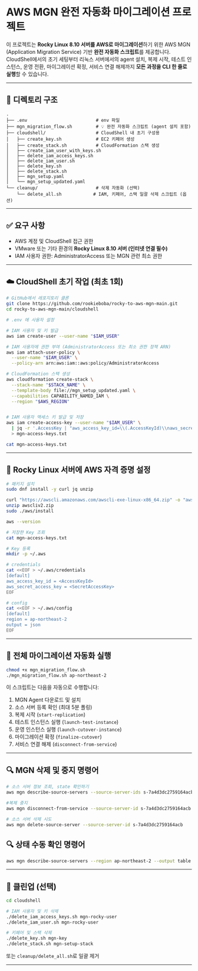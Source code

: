 
# AWS MGN 완전 자동화 마이그레이션 프로젝트

이 프로젝트는 **Rocky Linux 8.10 서버를 AWS로 마이그레이션**하기 위한 AWS MGN (Application Migration Service) 기반 **완전 자동화 스크립트**를 제공합니다.  
CloudShell에서의 초기 세팅부터 리눅스 서버에서의 agent 설치, 복제 시작, 테스트 인스턴스, 운영 전환, 마이그레이션 확정, 서비스 연결 해제까지 **모든 과정을 CLI 한 줄로 실행**할 수 있습니다.

---

## 📁 디렉토리 구조

```
.
├── .env                          # env 파일
├── mgn_migration_flow.sh         # 💡 완전 자동화 스크립트 (agent 설치 포함)
├── cloudshell/                   # CloudShell 내 초기 구성용
│   ├── create_key.sh             # EC2 키페어 생성
│   ├── create_stack.sh           # CloudFormation 스택 생성
│   ├── create_iam_user_with_keys.sh
│   ├── delete_iam_access_keys.sh
│   ├── delete_iam_user.sh
│   ├── delete_key.sh
│   ├── delete_stack.sh
│   ├── mgn_setup.yaml
│   └── mgn_setup_updated.yaml
└── cleanup/                      # 삭제 자동화 (선택)
    └── delete_all.sh            # IAM, 키페어, 스택 일괄 삭제 스크립트 (옵션)
```

---

## ✅ 요구 사항

- AWS 계정 및 CloudShell 접근 권한
- VMware 또는 기타 환경의 **Rocky Linux 8.10 서버 (인터넷 연결 필수)**
- IAM 사용자 권한: AdministratorAccess 또는 MGN 관련 최소 권한

---

## ☁️ CloudShell 초기 작업 (최초 1회)

```bash
# GitHub에서 레포지토리 클론
git clone https://github.com/rookieboba/rocky-to-aws-mgn-main.git
cd rocky-to-aws-mgn-main/cloudshell

# .env 에 사용자 설정

# IAM 사용자 및 키 발급
aws iam create-user --user-name "$IAM_USER"

# IAM 사용자에 권한 부여 (AdministratorAccess 또는 최소 권한 정책 ARN)
aws iam attach-user-policy \
  --user-name "$IAM_USER" \
  --policy-arn arn:aws:iam::aws:policy/AdministratorAccess

# CloudFormation 스택 생성
aws cloudformation create-stack \
  --stack-name "$STACK_NAME" \
  --template-body file://mgn_setup_updated.yaml \
  --capabilities CAPABILITY_NAMED_IAM \
  --region "$AWS_REGION"


# IAM 사용자 액세스 키 발급 및 저장
aws iam create-access-key --user-name "$IAM_USER" \
  | jq -r '.AccessKey | "aws_access_key_id=\\(.AccessKeyId)\\naws_secret_access_key=\\(.SecretAccessKey)"' \
  > mgn-access-keys.txt

cat mgn-access-keys.txt

```


---

## 🔐 Rocky Linux 서버에 AWS 자격 증명 설정

```bash
# 패키지 설치
sudo dnf install -y curl jq unzip

curl "https://awscli.amazonaws.com/awscli-exe-linux-x86_64.zip" -o "awscliv2.zip"
unzip awscliv2.zip
sudo ./aws/install

aws --version

# 저장한 Key 조회
cat mgn-access-keys.txt

# Key 등록
mkdir -p ~/.aws

# credentials
cat <<EOF > ~/.aws/credentials
[default]
aws_access_key_id = <AccessKeyId>
aws_secret_access_key = <SecretAccessKey>
EOF

# config
cat <<EOF > ~/.aws/config
[default]
region = ap-northeast-2
output = json
EOF
```

---

## 🚀 전체 마이그레이션 자동화 실행

```bash
chmod +x mgn_migration_flow.sh
./mgn_migration_flow.sh ap-northeast-2
```

이 스크립트는 다음을 자동으로 수행합니다:

1. MGN Agent 다운로드 및 설치
2. 소스 서버 등록 확인 (최대 5분 폴링)
3. 복제 시작 (`start-replication`)
4. 테스트 인스턴스 실행 (`launch-test-instance`)
5. 운영 인스턴스 실행 (`launch-cutover-instance`)
6. 마이그레이션 확정 (`finalize-cutover`)
7. 서비스 연결 해제 (`disconnect-from-service`)

---

## 🔍 MGN 삭제 및 중지 명령어

```bash
# 소스 서버 정보 조회, state 확인하기
aws mgn describe-source-servers --source-server-ids s-7a4d3dc2759164acb

#복제 중지
aws mgn disconnect-from-service --source-server-id s-7a4d3dc2759164acb

# 소스 서버 삭제 시도
aws mgn delete-source-server --source-server-id s-7a4d3dc2759164acb
```

## 🔍 상태 수동 확인 명령어

```bash
aws mgn describe-source-servers --region ap-northeast-2 --output table
```

---

## 🧹 클린업 (선택)

```bash
cd cloudshell

# IAM 사용자 및 키 삭제
./delete_iam_access_keys.sh mgn-rocky-user
./delete_iam_user.sh mgn-rocky-user

# 키페어 및 스택 삭제
./delete_key.sh mgn-key
./delete_stack.sh mgn-setup-stack
```

또는 `cleanup/delete_all.sh`로 일괄 제거

---
